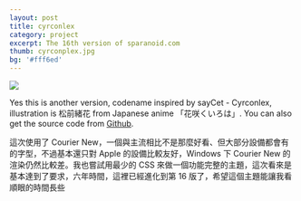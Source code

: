 ```yaml
---
layout: post
title: cyrconlex
category: project
excerpt: The 16th version of sparanoid.com
thumb: cyrconplex.jpg
bg: '#fff6ed'
---
```


<p><img src="{{ site.file }}/cyrconplex-preview.jpg"></p>

<p>Yes this is another version, codename inspired by sayCet - Cyrconlex, illustration is 松前緒花 from Japanese anime 「花咲くいろは」. You can also get the source code from <a href="https://github.com/sparanoid/cyrconplex">Github</a>.</p>

<p>這次使用了 Courier New，一個與主流相比不是那麼好看、但大部分設備都會有的字型，不過基本還只對 Apple 的設備比較友好，Windows 下 Courier New 的渲染仍然比較差。我也嘗試用最少的 CSS 來做一個功能完整的主題，這次看來是基本達到了要求，六年時間，這裡已經進化到第 16 版了，希望這個主題能讓我看順眼的時間長些</p>
